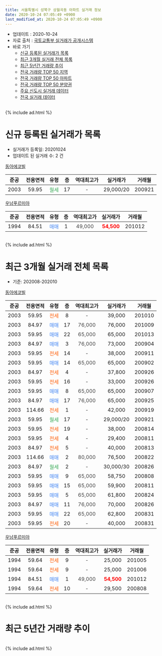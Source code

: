 ```yaml
---
title: 서울특별시 성북구 상월곡동 아파트 실거래 정보
date: 2020-10-24 07:05:49 +0900
last_modified_at: 2020-10-24 07:05:49 +0900
---
```


* 업데이트 : 2020-10-24
* 자료 출처 : [국토교통부 실거래가 공개시스템](http://rt.molit.go.kr)
* 바로 가기
    * [신규 등록된 실거래가 목록](#신규-등록된-실거래가-목록)
    * [최근 3개월 실거래 전체 목록](#최근-3개월-실거래-전체-목록)
    * [최근 5년간 거래량 추이](#최근-5년간-거래량-추이)
    * [전국 거래량 TOP 50 지역](https://inasie.github.io/apt-trade-info/최근-3개월-전국에서-가장-거래가-많이-발생한-지역)
    * [전국 거래량 TOP 50 아파트](https://inasie.github.io/apt-trade-info/최근-3개월-전국에서-가장-거래가-많이-발생한-아파트)
    * [전국 거래량 TOP 50 분양권](https://inasie.github.io/apt-trade-info/최근-3개월-전국에서-가장-거래가-많이-발생한-분양권)
    * [주요 신도시 실거래 데이터](https://inasie.github.io/apt-trade-info/주요-신도시)
    * [전국 실거래 데이터](https://inasie.github.io/apt-trade-info/전국)
<br>
{% include ad.html %}
<br>

# 신규 등록된 실거래가 목록
* 실거래가 등록일: 20201024
* 업데이트 된 실거래 수: 2 건


[동아에코빌](https://search.naver.com/search.naver?query=%EC%84%9C%EC%9A%B8%ED%8A%B9%EB%B3%84%EC%8B%9C+%EC%84%B1%EB%B6%81%EA%B5%AC+%EC%83%81%EC%9B%94%EA%B3%A1%EB%8F%99+%EB%8F%99%EC%95%84%EC%97%90%EC%BD%94%EB%B9%8C)

|준공|전용면적|유형|층|역대최고가|실거래가|거래월|
|:---:|:---:|:---:|:---:|:---:|:---:|:---:|
|2003|59.95|<span style="color:#34a853">월세</span>|17|<span style="color:#444444">-</span>|29,000/20|200921|

[우남푸르미아](https://search.naver.com/search.naver?query=%EC%84%9C%EC%9A%B8%ED%8A%B9%EB%B3%84%EC%8B%9C+%EC%84%B1%EB%B6%81%EA%B5%AC+%EC%83%81%EC%9B%94%EA%B3%A1%EB%8F%99+%EC%9A%B0%EB%82%A8%ED%91%B8%EB%A5%B4%EB%AF%B8%EC%95%84)

|준공|전용면적|유형|층|역대최고가|실거래가|거래월|
|:---:|:---:|:---:|:---:|:---:|:---:|:---:|
|1994|84.51|<span style="color:#4285f3">매매</span>|1|<span style="color:#444444">49,000</span>|<b><span style="color:#ff0000">54,500</span></b>|201012|


<br>
{% include ad.html %}
<br>

# 최근 3개월 실거래 전체 목록
* 기준: 202008-202010


[동아에코빌](https://search.naver.com/search.naver?query=%EC%84%9C%EC%9A%B8%ED%8A%B9%EB%B3%84%EC%8B%9C+%EC%84%B1%EB%B6%81%EA%B5%AC+%EC%83%81%EC%9B%94%EA%B3%A1%EB%8F%99+%EB%8F%99%EC%95%84%EC%97%90%EC%BD%94%EB%B9%8C)

|준공|전용면적|유형|층|역대최고가|실거래가|거래월|
|:---:|:---:|:---:|:---:|:---:|:---:|:---:|
|2003|59.95|<span style="color:#ff5a00">전세</span>|8|<span style="color:#444444">-</span>|39,000|201010|
|2003|84.97|<span style="color:#4285f3">매매</span>|17|<span style="color:#444444">76,000</span>|76,000|201009|
|2003|59.95|<span style="color:#4285f3">매매</span>|22|<span style="color:#444444">65,000</span>|65,000|201013|
|2003|84.97|<span style="color:#4285f3">매매</span>|3|<span style="color:#444444">76,000</span>|73,000|200904|
|2003|59.95|<span style="color:#ff5a00">전세</span>|14|<span style="color:#444444">-</span>|38,000|200911|
|2003|59.95|<span style="color:#4285f3">매매</span>|14|<span style="color:#444444">65,000</span>|65,000|200902|
|2003|84.97|<span style="color:#ff5a00">전세</span>|4|<span style="color:#444444">-</span>|37,800|200926|
|2003|59.95|<span style="color:#ff5a00">전세</span>|16|<span style="color:#444444">-</span>|33,000|200926|
|2003|59.95|<span style="color:#4285f3">매매</span>|8|<span style="color:#444444">65,000</span>|65,000|200907|
|2003|84.97|<span style="color:#4285f3">매매</span>|17|<span style="color:#444444">76,000</span>|65,000|200925|
|2003|114.66|<span style="color:#ff5a00">전세</span>|1|<span style="color:#444444">-</span>|42,000|200919|
|2003|59.95|<span style="color:#34a853">월세</span>|17|<span style="color:#444444">-</span>|29,000/20|200921|
|2003|59.95|<span style="color:#ff5a00">전세</span>|19|<span style="color:#444444">-</span>|38,000|200814|
|2003|59.95|<span style="color:#ff5a00">전세</span>|4|<span style="color:#444444">-</span>|29,400|200811|
|2003|84.97|<span style="color:#ff5a00">전세</span>|5|<span style="color:#444444">-</span>|40,000|200813|
|2003|114.66|<span style="color:#4285f3">매매</span>|2|<span style="color:#444444">80,000</span>|76,500|200822|
|2003|84.97|<span style="color:#34a853">월세</span>|2|<span style="color:#444444">-</span>|30,000/30|200826|
|2003|59.95|<span style="color:#4285f3">매매</span>|9|<span style="color:#444444">65,000</span>|58,750|200808|
|2003|59.95|<span style="color:#4285f3">매매</span>|15|<span style="color:#444444">65,000</span>|59,900|200811|
|2003|59.95|<span style="color:#4285f3">매매</span>|5|<span style="color:#444444">65,000</span>|61,800|200824|
|2003|84.97|<span style="color:#4285f3">매매</span>|11|<span style="color:#444444">76,000</span>|70,000|200826|
|2003|59.95|<span style="color:#4285f3">매매</span>|22|<span style="color:#444444">65,000</span>|62,800|200831|
|2003|59.95|<span style="color:#ff5a00">전세</span>|20|<span style="color:#444444">-</span>|40,000|200831|

[우남푸르미아](https://search.naver.com/search.naver?query=%EC%84%9C%EC%9A%B8%ED%8A%B9%EB%B3%84%EC%8B%9C+%EC%84%B1%EB%B6%81%EA%B5%AC+%EC%83%81%EC%9B%94%EA%B3%A1%EB%8F%99+%EC%9A%B0%EB%82%A8%ED%91%B8%EB%A5%B4%EB%AF%B8%EC%95%84)

|준공|전용면적|유형|층|역대최고가|실거래가|거래월|
|:---:|:---:|:---:|:---:|:---:|:---:|:---:|
|1994|59.64|<span style="color:#ff5a00">전세</span>|9|<span style="color:#444444">-</span>|25,000|201005|
|1994|59.64|<span style="color:#ff5a00">전세</span>|9|<span style="color:#444444">-</span>|25,000|201006|
|1994|84.51|<span style="color:#4285f3">매매</span>|1|<span style="color:#444444">49,000</span>|<b><span style="color:#ff0000">54,500</span></b>|201012|
|1994|59.64|<span style="color:#ff5a00">전세</span>|10|<span style="color:#444444">-</span>|29,500|200808|


<br>
{% include ad.html %}
<br>

# 최근 5년간 거래량 추이


<div style="width:100%;">
    <canvas id="deal_progress" height="200"></canvas>
</div>

<script>
new Chart(document.getElementById("deal_progress"), {
    type: 'line',
    data: {
        labels: ['201510','201511','201512','201601','201602','201603','201604','201605','201606','201607','201608','201609','201610','201611','201612','201701','201702','201703','201704','201705','201706','201707','201708','201709','201710','201711','201712','201801','201802','201803','201804','201805','201806','201807','201808','201809','201810','201811','201812','201901','201902','201903','201904','201905','201906','201907','201908','201909','201910','201911','201912','202001','202002','202003','202004','202005','202006','202007','202008','202009','202010'],
        datasets: [{
            label: '매매',
            pointRadius: 1,
            data: [6, 5, 1, 5, 9, 12, 16, 11, 12, 8, 15, 15, 18, 12, 12, 4, 7, 13, 10, 13, 16, 19, 18, 10, 5, 5, 12, 12, 20, 22, 5, 6, 11, 10, 8, 15, 7, 2, 2, 1, 4, 3, 1, 0, 8, 5, 3, 8, 11, 16, 25, 17, 13, 3, 0, 9, 21, 18, 6, 4, 3],
            borderColor: "rgba(255, 201, 14, 1)",
            backgroundColor: "rgba(255, 201, 14, 0.5)",
            fill: false,
            lineTension: 0
        },{
            label: '전월세',
            pointRadius: 1,
            data: [13, 9, 14, 10, 25, 10, 15, 8, 9, 9, 13, 13, 11, 13, 8, 8, 11, 16, 15, 15, 8, 16, 13, 8, 10, 12, 13, 9, 6, 12, 13, 13, 5, 12, 11, 12, 9, 12, 5, 5, 7, 2, 14, 11, 12, 12, 10, 9, 6, 11, 11, 9, 10, 7, 2, 4, 9, 11, 6, 5, 3],
            borderColor: "rgba(0, 141, 185, 1)",
            backgroundColor: "rgba(0, 141, 185, 0.5)",
            fill: false,
            lineTension: 0
        }
        ]
    },
    options: {
        responsive: true,
        title: {
            display: false
        },
        tooltips: {
            mode: 'index',
            intersect: false
        },
        hover: {
            mode: 'nearest',
            intersect: true
        },
        scales: {
            xAxes: [{
                display: true,
                scaleLabel: {
                    display: true,
                    labelString: '년/월'
                }
            }],
            yAxes: [{
                display: true,
                ticks: {
                    suggestedMin: 0,
                },
                scaleLabel: {
                    display: true,
                    labelString: '실거래 수'
                }
            }]
        }
    }
});

</script>


<br>
{% include ad.html %}
<br>

